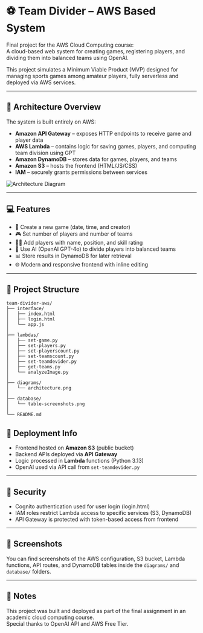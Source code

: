 # ⚽ Team Divider – AWS Based System

Final project for the AWS Cloud Computing course:  
A cloud-based web system for creating games, registering players, and dividing them into balanced teams using OpenAI.

This project simulates a Minimum Viable Product (MVP) designed for managing sports games among amateur players, fully serverless and deployed via AWS services.

---

## 🧩 Architecture Overview

The system is built entirely on AWS:

- **Amazon API Gateway** – exposes HTTP endpoints to receive game and player data
- **AWS Lambda** – contains logic for saving games, players, and computing team division using GPT
- **Amazon DynamoDB** – stores data for games, players, and teams
- **Amazon S3** – hosts the frontend (HTML/JS/CSS)
- **IAM** – securely grants permissions between services

![Architecture Diagram](diagrams/architecture.png)

---

## 💻 Features

- 📝 Create a new game (date, time, and creator)
- 🎮 Set number of players and number of teams
- 🧍‍♂️ Add players with name, position, and skill rating
- 🧠 Use AI (OpenAI GPT-4o) to divide players into balanced teams
- 📊 Store results in DynamoDB for later retrieval
- 🌐 Modern and responsive frontend with inline editing

---

## 📂 Project Structure

```
team-divider-aws/
├── interface/
│   ├── index.html
│   ├── login.html
│   └── app.js
│
├── lambdas/
│   ├── set-game.py
│   ├── set-players.py
│   ├── set-playerscount.py
│   ├── set-teamscount.py
│   ├── set-teamdevider.py
│   ├── get-teams.py
│   └── analyzeImage.py
│
├── diagrams/
│   └── architecture.png
│
├── database/
│   └── table-screenshots.png
│
└── README.md
```


## 🚀 Deployment Info

- Frontend hosted on **Amazon S3** (public bucket)
- Backend APIs deployed via **API Gateway**
- Logic processed in **Lambda** functions (Python 3.13)
- OpenAI used via API call from `set-teamdevider.py`

---

## 🔐 Security

- Cognito authentication used for user login (login.html)
- IAM roles restrict Lambda access to specific services (S3, DynamoDB)
- API Gateway is protected with token-based access from frontend


---

## 📸 Screenshots

You can find screenshots of the AWS configuration, S3 bucket, Lambda functions, API routes, and DynamoDB tables inside the `diagrams/` and `database/` folders.

---

## 📎 Notes

This project was built and deployed as part of the final assignment in an academic cloud computing course.  
Special thanks to OpenAI API and AWS Free Tier.




